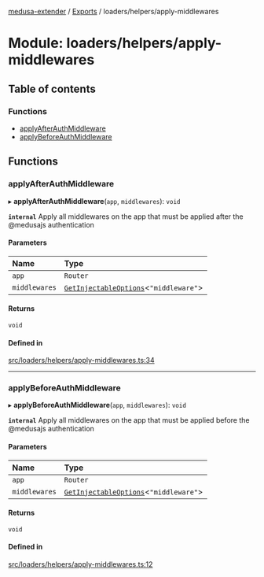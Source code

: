 [medusa-extender](../README.md) / [Exports](../modules.md) / loaders/helpers/apply-middlewares

# Module: loaders/helpers/apply-middlewares

## Table of contents

### Functions

- [applyAfterAuthMiddleware](loaders_helpers_apply_middlewares.md#applyafterauthmiddleware)
- [applyBeforeAuthMiddleware](loaders_helpers_apply_middlewares.md#applybeforeauthmiddleware)

## Functions

### applyAfterAuthMiddleware

▸ **applyAfterAuthMiddleware**(`app`, `middlewares`): `void`

**`internal`**
Apply all middlewares on the app that must be applied after the @medusajs authentication

#### Parameters

| Name | Type |
| :------ | :------ |
| `app` | `Router` |
| `middlewares` | [`GetInjectableOptions`](core_types.md#getinjectableoptions)<``"middleware"``\> |

#### Returns

`void`

#### Defined in

[src/loaders/helpers/apply-middlewares.ts:34](https://github.com/adrien2p/medusa-extender/blob/9478406/src/loaders/helpers/apply-middlewares.ts#L34)

___

### applyBeforeAuthMiddleware

▸ **applyBeforeAuthMiddleware**(`app`, `middlewares`): `void`

**`internal`**
Apply all middlewares on the app that must be applied before the @medusajs authentication

#### Parameters

| Name | Type |
| :------ | :------ |
| `app` | `Router` |
| `middlewares` | [`GetInjectableOptions`](core_types.md#getinjectableoptions)<``"middleware"``\> |

#### Returns

`void`

#### Defined in

[src/loaders/helpers/apply-middlewares.ts:12](https://github.com/adrien2p/medusa-extender/blob/9478406/src/loaders/helpers/apply-middlewares.ts#L12)
